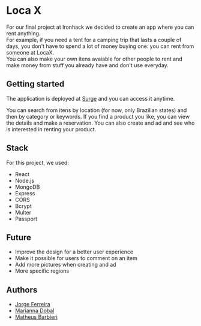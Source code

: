 # Loca X

For our final project at Ironhack we decided to create an app where you can rent anything.  
For example, if you need a tent for a camping trip that lasts a couple of days, you don't have to spend a lot of money buying one: you can rent from someone at LocaX.  
You can also make your own itens avaiable for other people to rent and make money from stuff you already have and don't use everyday. 


## Getting started

The application is deployed at [Surge](http://locax.surge.sh/) and you can access it anytime.

You can search from itens by location (for now, only Brazilian states) and then by category or keywords. If you find a product you like, you can view the details and make a reservation. 
You can also create and ad and see who is interested in renting your product.

## Stack
For this project, we used:
- React
- Node.js
- MongoDB
- Express
- CORS
- Bcrypt
- Multer
- Passport

## Future
- Improve the design for a better user experience 
- Make it possible for users to comment on an item
- Add more pictures when creating and ad
- More specific regions

## Authors
- [Jorge Ferreira](https://github.com/jorgeFerreiraSilva/)
- [Marianna Dobal](https://github.com/mmdobal)
- [Matheus Barbieri](https://github.com/barbierimatheus)

